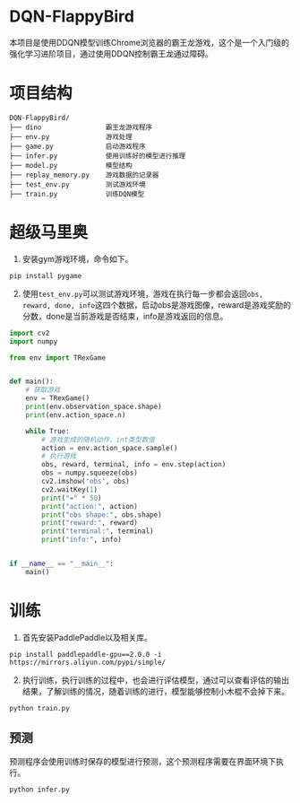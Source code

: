 # DQN-FlappyBird
本项目是使用DDQN模型训练Chrome浏览器的霸王龙游戏，这个是一个入门级的强化学习进阶项目，通过使用DDQN控制霸王龙通过障碍。

# 项目结构
```shell script
DQN-FlappyBird/
├── dino                霸王龙游戏程序
├── env.py              游戏处理
├── game.py             启动游戏程序
├── infer.py            使用训练好的模型进行推理
├── model.py            模型结构
├── replay_memory.py    游戏数据的记录器
├── test_env.py         测试游戏环境
├── train.py            训练DQN模型
```

# 超级马里奥

1. 安装gym游戏环境，命令如下。
```shell
pip install pygame
```

2. 使用`test_env.py`可以测试游戏环境，游戏在执行每一步都会返回`obs, reward, done, info`这四个数据，启动obs是游戏图像，reward是游戏奖励的分数，done是当前游戏是否结束，info是游戏返回的信息。
```python
import cv2
import numpy

from env import TRexGame


def main():
    # 获取游戏
    env = TRexGame()
    print(env.observation_space.shape)
    print(env.action_space.n)

    while True:
        # 游戏生成的随机动作，int类型数值
        action = env.action_space.sample()
        # 执行游戏
        obs, reward, terminal, info = env.step(action)
        obs = numpy.squeeze(obs)
        cv2.imshow('obs', obs)
        cv2.waitKey(1)
        print("=" * 50)
        print("action:", action)
        print("obs shape:", obs.shape)
        print("reward:", reward)
        print("terminal:", terminal)
        print("info:", info)


if __name__ == "__main__":
    main()
```


# 训练

1. 首先安装PaddlePaddle以及相关库。
```shell
pip install paddlepaddle-gpu==2.0.0 -i https://mirrors.aliyun.com/pypi/simple/
```

2. 执行训练，执行训练的过程中，也会进行评估模型，通过可以查看评估的输出结果，了解训练的情况，随着训练的进行，模型能够控制小木棍不会掉下来。
```shell
python train.py
```


## 预测
预测程序会使用训练时保存的模型进行预测，这个预测程序需要在界面环境下执行。
```shell
python infer.py
```